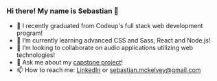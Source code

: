 ### Hi there! My name is Sebastian 👋

<!--
**hedgeh0gpie/hedgeh0gpie** is a ✨ _special_ ✨ repository because its `README.md` (this file) appears on your GitHub profile.-->

- 🔭 I recently graduated from Codeup's full stack web development program!
- 🌱 I’m currently learning advanced CSS and Sass, React and Node.js!
- 👯 I’m looking to collaborate on audio applications utilizing web technologies!
- 💬 Ask me about my [capstone project](https://run-cmc.net/)!
- 📫 How to reach me: [LinkedIn](https://www.linkedin.com/in/john-sebastian-mckelvey/) or sebastian.mckelvey@gmail.com
